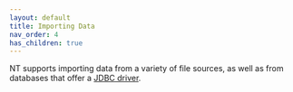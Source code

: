 ```yaml
---
layout: default
title: Importing Data
nav_order: 4
has_children: true
---
```


NT supports importing data from a variety of file sources, as well as from databases that offer a 
[JDBC driver](https://docs.oracle.com/javase/tutorial/jdbc/basics/index.html). 
